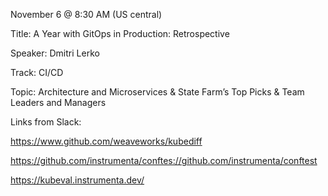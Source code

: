 November 6 @ 8:30 AM (US central)

Title: A Year with GitOps in Production: Retrospective

Speaker: Dmitri Lerko

Track: CI/CD

Topic: Architecture and Microservices & State Farm’s Top Picks & Team Leaders and Managers

Links from Slack:

https://www.github.com/weaveworks/kubediff

https://github.com/instrumenta/conftes://github.com/instrumenta/conftest

https://kubeval.instrumenta.dev/
